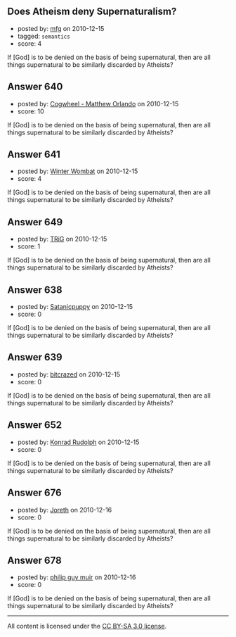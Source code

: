 ## Does Atheism deny Supernaturalism?

- posted by: [mfg](https://stackexchange.com/users/-1/135-mfg) on 2010-12-15
- tagged: `semantics`
- score: 4

If [God] is to be denied on the basis of being supernatural, then are all things supernatural to be similarly discarded by Atheists?


## Answer 640

- posted by: [Cogwheel - Matthew Orlando](https://stackexchange.com/users/-1/204-cogwheel-matthew-orlando) on 2010-12-15
- score: 10

If [God] is to be denied on the basis of being supernatural, then are all things supernatural to be similarly discarded by Atheists?


## Answer 641

- posted by: [Winter Wombat](https://stackexchange.com/users/-1/52-winter-wombat) on 2010-12-15
- score: 4

If [God] is to be denied on the basis of being supernatural, then are all things supernatural to be similarly discarded by Atheists?


## Answer 649

- posted by: [TRiG](https://stackexchange.com/users/-1/263-trig) on 2010-12-15
- score: 1

If [God] is to be denied on the basis of being supernatural, then are all things supernatural to be similarly discarded by Atheists?


## Answer 638

- posted by: [Satanicpuppy](https://stackexchange.com/users/-1/169-satanicpuppy) on 2010-12-15
- score: 0

If [God] is to be denied on the basis of being supernatural, then are all things supernatural to be similarly discarded by Atheists?


## Answer 639

- posted by: [bitcrazed](https://stackexchange.com/users/-1/61-bitcrazed) on 2010-12-15
- score: 0

If [God] is to be denied on the basis of being supernatural, then are all things supernatural to be similarly discarded by Atheists?


## Answer 652

- posted by: [Konrad Rudolph](https://stackexchange.com/users/-1/82-konrad-rudolph) on 2010-12-15
- score: 0

If [God] is to be denied on the basis of being supernatural, then are all things supernatural to be similarly discarded by Atheists?


## Answer 676

- posted by: [Joreth](https://stackexchange.com/users/-1/114-joreth) on 2010-12-16
- score: 0

If [God] is to be denied on the basis of being supernatural, then are all things supernatural to be similarly discarded by Atheists?


## Answer 678

- posted by: [philip guy muir](https://stackexchange.com/users/-1/182-philip-guy-muir) on 2010-12-16
- score: 0

If [God] is to be denied on the basis of being supernatural, then are all things supernatural to be similarly discarded by Atheists?



---

All content is licensed under the [CC BY-SA 3.0 license](https://creativecommons.org/licenses/by-sa/3.0/).
